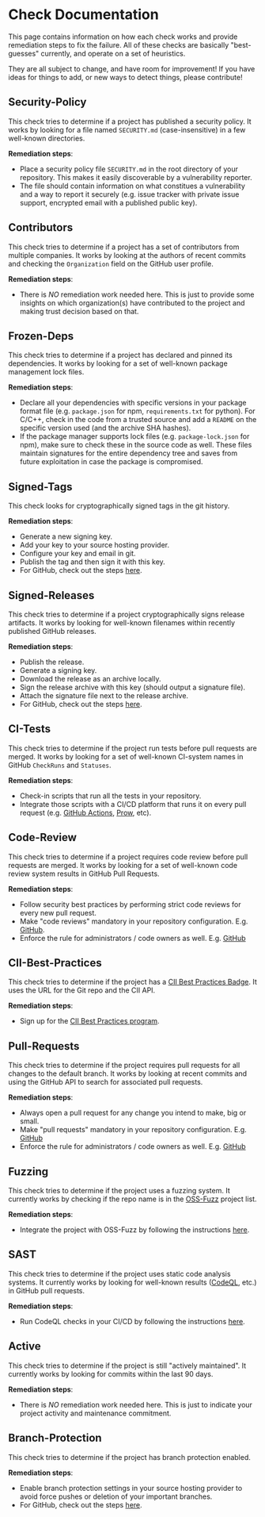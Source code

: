 # Check Documentation

This page contains information on how each check works and provide remediation
steps to fix the failure. All of these checks are basically "best-guesses"
currently, and operate on a set of heuristics.

They are all subject to change, and have room for improvement!
If you have ideas for things to add, or new ways to detect things,
please contribute!

## Security-Policy

This check tries to determine if a project has published a security policy.
It works by looking for a file named `SECURITY.md` (case-insensitive) in a
few well-known directories.

**Remediation steps**:
- Place a security policy file `SECURITY.md` in the root directory of your
  repository. This makes it easily discoverable by a vulnerability reporter.
- The file should contain information on what constitues a vulnerability and
  a way to report it securely (e.g. issue tracker with private issue support,
  encrypted email with a published public key).

## Contributors

This check tries to determine if a project has a set of contributors from
multiple companies. It works by looking at the authors of recent commits and
checking the `Organization` field on the GitHub user profile.

**Remediation steps**:
- There is *NO* remediation work needed here. This is just to provide some
  insights on which organization(s) have contributed to the project and
  making trust decision based on that.

## Frozen-Deps

This check tries to determine if a project has declared and pinned its
dependencies. It works by looking for a set of well-known package management
lock files.

**Remediation steps**:
- Declare all your dependencies with specific versions in your package format
  file (e.g. `package.json` for npm, `requirements.txt` for python). For C/C++,
  check in the code from a trusted source and add a `README` on the specific
  version used (and the archive SHA hashes).
- If the package manager supports lock files (e.g. `package-lock.json` for npm),
  make sure to check these in the source code as well. These files maintain
  signatures for the entire dependency tree and saves from future exploitation
  in case the package is compromised.

## Signed-Tags

This check looks for cryptographically signed tags in the git history.

**Remediation steps**:
- Generate a new signing key.
- Add your key to your source hosting provider.
- Configure your key and email in git.
- Publish the tag and then sign it with this key.
- For GitHub, check out the steps
  [here](https://docs.github.com/en/github/authenticating-to-github/signing-tags#further-reading). 

## Signed-Releases

This check tries to determine if a project cryptographically signs release
artifacts. It works by looking for well-known filenames within recently
published GitHub releases.

**Remediation steps**:
- Publish the release.
- Generate a signing key.
- Download the release as an archive locally.
- Sign the release archive with this key (should output a signature file).
- Attach the signature file next to the release archive.
- For GitHub, check out the steps
  [here](https://wiki.debian.org/Creating%20signed%20GitHub%20releases).

## CI-Tests

This check tries to determine if the project run tests before pull requests are
merged. It works by looking for a set of well-known CI-system names in GitHub
`CheckRuns` and `Statuses`.

**Remediation steps**:
- Check-in scripts that run all the tests in your repository.
- Integrate those scripts with a CI/CD platform that runs it on every pull
  request (e.g.
  [GitHub Actions](https://docs.github.com/en/actions/learn-github-actions/introduction-to-github-actions),
  [Prow](https://github.com/kubernetes/test-infra/tree/master/prow),
  etc).

## Code-Review

This check tries to determine if a project requires code review before
pull requests are merged. It works by looking for a set of well-known code
review system results in GitHub Pull Requests.

**Remediation steps**:
- Follow security best practices by performing strict code reviews for every
  new pull request.
- Make "code reviews" mandatory in your repository configuration.
  E.g. [GitHub](https://docs.github.com/en/github/administering-a-repository/about-protected-branches#require-pull-request-reviews-before-merging).
- Enforce the rule for administrators / code owners as well.
  E.g. [GitHub](https://docs.github.com/en/github/administering-a-repository/about-protected-branches#include-administrators)

## CII-Best-Practices

This check tries to determine if the project has a [CII Best Practices Badge](https://bestpractices.coreinfrastructure.org/en).
It uses the URL for the Git repo and the CII API.

**Remediation steps**:
- Sign up for the [CII Best Practices program](https://bestpractices.coreinfrastructure.org/en).

## Pull-Requests

This check tries to determine if the project requires pull requests for all
changes to the default branch. It works by looking at recent commits and using
the GitHub API to search for associated pull requests.

**Remediation steps**:
- Always open a pull request for any change you intend to make, big or small.
- Make "pull requests" mandatory in your repository configuration.
  E.g. [GitHub](https://docs.github.com/en/github/administering-a-repository/about-protected-branches#require-pull-request-reviews-before-merging)
- Enforce the rule for administrators / code owners as well.
  E.g. [GitHub](https://docs.github.com/en/github/administering-a-repository/about-protected-branches#include-administrators)

## Fuzzing

This check tries to determine if the project uses a fuzzing system.
It currently works by checking if the repo name is in the
[OSS-Fuzz](https://github.com/google/oss-fuzz) project list.

**Remediation steps**:
- Integrate the project with OSS-Fuzz by following the instructions
  [here](https://google.github.io/oss-fuzz/).

## SAST

This check tries to determine if the project uses static code analysis systems.
It currently works by looking for well-known results ([CodeQL](https://securitylab.github.com/tools/codeql), etc.) in GitHub pull requests.

**Remediation steps**:
- Run CodeQL checks in your CI/CD by following the instructions
  [here](https://github.com/github/codeql-action#usage).

## Active

This check tries to determine if the project is still "actively maintained".
It currently works by looking for commits within the last 90 days.

**Remediation steps**:
- There is *NO* remediation work needed here. This is just to indicate your
  project activity and maintenance commitment.

## Branch-Protection

This check tries to determine if the project has branch protection enabled.

**Remediation steps**:
- Enable branch protection settings in your source hosting provider to avoid
  force pushes or deletion of your important branches.
- For GitHub, check out the steps
  [here](https://docs.github.com/en/github/administering-a-repository/managing-a-branch-protection-rule).
